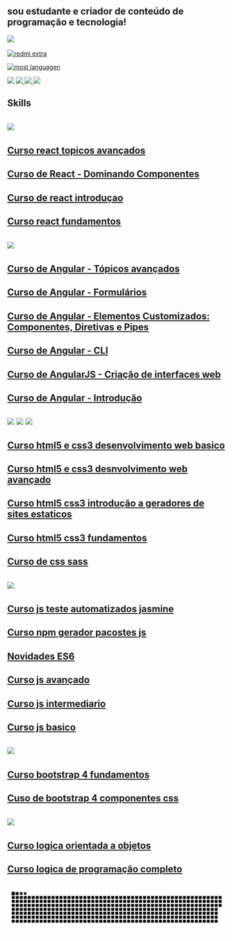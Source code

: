 
## sou estudante e criador de conteúdo de programação e tecnologia!

<img src="https://img.shields.io/github/followers/{kkgi2021}.svg?style=social&label=Follow&maxAge=2592000" />

[![redmi extra](https://github-readme-stats.vercel.app/api/pin/?username=kkgi2021&repo=kkgi2021&theme=blue-green&show_icons=true)](https://github.com/kkgi2021/)


[![most languagen](https://github-readme-stats.vercel.app/api/top-langs/?username=kkgi2021&hide=html&layout=compact&theme=blue-green&show_icons=true)](https://github.com/kkgi2021/)

<img src ="https://github-readme-stats.vercel.app/api?username=kkgi2021&theme=blue-green&show_icons=true" />

<a href="mailto:cacagimenis@gmail.com" alt="gmail" target="_blank">
<img src="https://img.shields.io/badge/-Gmail-FF0000?style=flat-square&labelColor=FF0000&logo=gmail&logoColor=white&link=mailto:cacagimenis@gmail.com" />
</a>
<a href="https://wa.me/5591991536740" alt="WhatsApp" target="_blank">
<img src="https://img.shields.io/badge/-WhatsApp-25d366?style=flat-square&labelColor=25d366&logo=whatsapp&logoColor=white&link=https://wa.me/5591991536740"/>
<a>
<a href="https://www.linkedin.com/in/claiton-gimenis-644b08148" alt="linkedin" target="_blank">
<img src="https://img.shields.io/badge/LinkedIn-%230077B5.svg?&style=flat-square&logo=linkedin&logoColor=white">
</a>

## Skills
 
## <img src="https://img.shields.io/badge/React-20232A?style=for-the-badge&logo=react&logoColor=61DAFB" />  
 ## [Curso react topicos avançados]( https://www.treinaweb.com.br/certificado/ZTCXO3EWONV4 )
 ## [Curso de React - Dominando Componentes]( https://www.treinaweb.com.br/certificado/55ERMPTDUXWW )
 ## [Curso de react introduçao]( https://www.treinaweb.com.br/certificado/ES1SIO1PXNOX )
 ## [Curso react fundamentos]( https://www.treinaweb.com.br/certificado/01XDMYU1FVQS )  
 ## <img src="https://img.shields.io/badge/AngularJS-E23237?style=for-the-badge&logo=angularjs&logoColor=white" />
 ## [Curso de Angular - Tópicos avançados](https://www.treinaweb.com.br/certificado/X5MFWH8JXSMV)  
 ## [Curso de Angular - Formulários ](https://www.treinaweb.com.br/certificado/DHKUZ0EVICL6)  
 ## [Curso de Angular - Elementos Customizados: Componentes, Diretivas e Pipes ](https://www.treinaweb.com.br/certificado/LVN5IUPPMGHI) 
 ## [Curso de Angular - CLI ](https://www.treinaweb.com.br/certificado/XGMAT8JWZ6QE)  
 ## [Curso de AngularJS - Criação de interfaces web ](https://www.treinaweb.com.br/certificado/HZCGYM0NMC4Q)  
 ## [Curso de Angular - Introdução ](https://www.treinaweb.com.br/certificado/Z6LREIRTXAGO)  
 ## <img src="https://img.shields.io/badge/HTML5-E34F26?style=for-the-badge&logo=html5&logoColor=white " /> <img src="https://img.shields.io/badge/CSS3-1572B6?style=for-the-badge&logo=css3&logoColor=white "/> <img src="https://img.shields.io/badge/Sass-CC6699?style=for-the-badge&logo=sass&logoColor=white" /> 
 ## [Curso html5 e css3 desenvolvimento web basico](https://www.treinaweb.com.br/certificado/SYKFTNPVP43L)
 ## [Curso html5 e css3 desnvolvimento web avançado](https://www.treinaweb.com.br/certificado/DMPZKISY2XEO)
 ## [Curso html5 css3 introdução a geradores de sites estaticos](https://www.treinaweb.com.br/certificado/UAINL0OEFEAA)
 ## [Curso html5 css3 fundamentos](https://www.treinaweb.com.br/certificado/TF3QPGXENEYI)
 ## [Curso de css sass](https://www.treinaweb.com.br/certificado/BI8GL2WKRFNG)
 ## <img src="https://img.shields.io/badge/JavaScript-F7DF1E?style=for-the-badge&logo=javascript&logoColor=black " /> 
  ## [Curso js teste automatizados jasmine](https://www.treinaweb.com.br/certificado/LMGUO95ZPJBG)
 ## [Curso npm gerador pacostes js](https://www.treinaweb.com.br/certificado/FKTDTTDTZUD5)
 ## [Novidades ES6](https://www.treinaweb.com.br/certificado/KJT4UDLN2KLW)
 ## [Curso js avançado](https://www.treinaweb.com.br/certificado/2NSE7ESTLWJH)
 ## [Curso js intermediario](https://www.treinaweb.com.br/certificado/PF4ZOWXG4XUR)
 ## [Curso js basico](https://www.treinaweb.com.br/certificado/JX0NUYHQEFN8)
 ## <img src="https://img.shields.io/badge/Bootstrap-563D7C?style=for-the-badge&logo=bootstrap&logoColor=white " /> 
  ## [Curso bootstrap 4 fundamentos](https://www.treinaweb.com.br/certificado/MZK6EN9ETOGV)
 ## [Cuso de bootstrap 4 componentes css](https://www.treinaweb.com.br/certificado/506CDMOTR2NR)
 ## <img src="https://img.shields.io/badge/C%23-239120?style=for-the-badge&logo=c-sharp&logoColor=white " /> 
 ## [Curso logica orientada a objetos](https://www.treinaweb.com.br/certificado/HXLKIIR0HQ0O)
 ## [Curso logica de programação completo](https://www.treinaweb.com.br/certificado/IH1JTY14TKGK)
 ## ![Snake animation](https://github.com/kkgi2021/kkgi2021/blob/output/github-contribution-grid-snake.svg)
